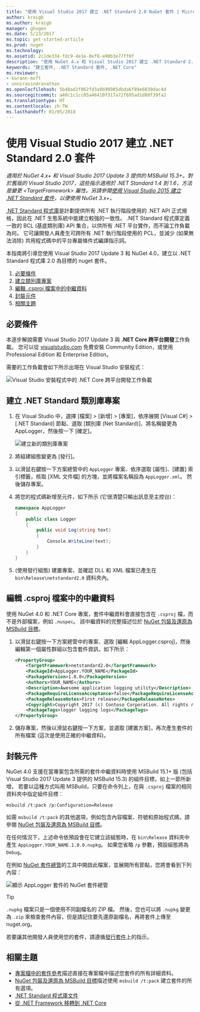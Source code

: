 ```yaml
---
title: "使用 Visual Studio 2017 建立 .NET Standard 2.0 NuGet 套件 | Microsoft Docs"
author: kraigb
ms.author: kraigb
manager: ghogen
ms.date: 5/23/2017
ms.topic: get-started-article
ms.prod: nuget
ms.technology: 
ms.assetid: 2c1de334-fdc9-4e1e-8ef6-a90b3e77ff0f
description: "使用 NuGet 4.x 和 Visual Studio 2017 建立 .NET Standard 2.0 NuGet 套件的端對端逐步解說。"
keywords: "建立套件, .NET Standard 套件, .NET Core"
ms.reviewer:
- karann-msft
- unniravindranathan
ms.openlocfilehash: 5b48ad2f062fd3a9b99985dbda6f89e6039dac4d
ms.sourcegitcommit: a40c1c1cc05a46410f317a72f695ad1d80f39fa2
ms.translationtype: HT
ms.contentlocale: zh-TW
ms.lasthandoff: 01/05/2018
---
```

# <a name="create-net-standard-20-packages-with-visual-studio-2017"></a>使用 Visual Studio 2017 建立 .NET Standard 2.0 套件

*適用於 NuGet 4.x+ 和 Visual Studio 2017 Update 3 提供的 MSBuild 15.3+。對於舊版的 Visual Studio 2017，這些指示適用於 .NET Standard 1.4 到 1.6，方法是變更 \<TargetFramework\> 屬性。另請參閱[使用 Visual Studio 2015 建立 .NET Standard 套件](../guides/create-net-standard-packages-vs2015.md)，以便使用 NuGet 3.x+。*

[.NET Standard 程式庫](/dotnet/articles/standard/library)是計劃提供所有 .NET 執行階段使用的 .NET API 正式規格，因此在 .NET 生態系統中能建立較強的一致性。 .NET Standard 程式庫定義一致的 BCL (基底類別庫) API 集合，以供所有 .NET 平台實作，而不論工作負載為何。 它可讓開發人員產生可跨所有 .NET 執行階段使用的 PCL，並減少 (如果無法消除) 共用程式碼中的平台專屬條件式編譯指示詞。

本指南將引導您使用 Visual Studio 2017 Update 3 和 NuGet 4.0，建立以 .NET Standard 程式庫 2.0 為目標的 nuget 套件。

1. [必要條件](#pre-requisites)
1. [建立類別庫專案](#create-the-netstandard-class-library-project)
1. [編輯 .csproj 檔案中的中繼資料](#edit-metadata-in-the-csproj-file)
1. [封裝元件](#package-the-component)
1. [相關主題](#related-topics)

## <a name="pre-requisites"></a>必要條件

本逐步解說需要 Visual Studio 2017 Update 3 與 **.NET Core 跨平台開發**工作負載。 您可以從 [visualstudio.com](https://www.visualstudio.com/) 免費安裝 Community Edition，或使用 Professional Edition 和 Enterprise Edition。

需要的工作負載會如下所示出現在 Visual Studio 安裝程式：

![Visual Studio 安裝程式中的 .NET Core 跨平台開發工作負載](media/NuGet4-01-Workload.png)

## <a name="create-the-net-standard-class-library-project"></a>建立 .NET Standard 類別庫專案

1. 在 Visual Studio 中，選擇 [檔案] > [新增] > [專案]，依序展開 [Visual C#] > [.NET Standard] 節點、選取 [類別庫 (Net Standard)]、將名稱變更為 AppLogger，然後按一下 [確定]。

    ![建立新的類別庫專案](media/NuGet4-02-NewProject.png)

1. 將組建組態變更為 [發行]。
1. 以滑鼠右鍵按一下方案總管中的 `AppLogger` 專案、依序選取 [屬性]、[建置] 索引標籤，核取 [XML 文件檔] 的方塊，並將檔案名稱設為 `AppLogger.xml`。 然後儲存專案。

1. 將您的程式碼新增至元件，如下所示 (它很清楚只輸出訊息至主控台)：

    ```cs
    namespace AppLogger
    {
        public class Logger
        {
            public void Log(string text)
            {
                Console.WriteLine(text);
            }
        }
    }
    ```

1. (使用發行組態) 建置專案，並確認 DLL 和 XML 檔案已產生在 `bin\Release\netstandard2.0` 資料夾內。

## <a name="edit-metadata-in-the-csproj-file"></a>編輯 .csproj 檔案中的中繼資料

使用 NuGet 4.0 和 .NET Core 專案，套件中繼資料會直接包含在 `.csproj` 檔，而不是外部檔案，例如 `.nuspec`。 該中繼資料的完整描述位於 [NuGet 包裝及還原為 MSBuild 目標](../schema/msbuild-targets.md#pack-target)。

1. 以滑鼠右鍵按一下方案總管中的專案、選取 [編輯 AppLogger.csproj]，然後編輯第一個屬性群組以包含套件資訊，如下所示：

    ```xml
    <PropertyGroup>
        <TargetFramework>netstandard2.0</TargetFramework>
        <PackageId>AppLogger.YOUR_NAME</PackageId>
        <PackageVersion>1.0.0</PackageVersion>
        <Authors>YOUR_NAME</Authors>
        <Description>Awesome application logging utility</Description>
        <PackageRequireLicenseAcceptance>false</PackageRequireLicenseAcceptance>
        <PackageReleaseNotes>First release</PackageReleaseNotes>
        <Copyright>Copyright 2017 (c) Contoso Corporation. All rights reserved.</Copyright>
        <PackageTags>logger logging logs</PackageTags>
    </PropertyGroup>
    ```

1. 儲存專案，然後以滑鼠右鍵按一下方案，並選取 [建置方案]，再次產生套件的所有檔案 (這次是使用正確的中繼資料)。


## <a name="package-the-component"></a>封裝元件

NuGet 4.0 支援在當專案包含所需的套件中繼資料時使用 MSBuild 15.1+ 版 (包括 Visual Studio 2017 Update 3 提供的 MSBuild 15.3) 的組件目標，如上一節所新增。 若要以這種方式叫用 MSBuild，只要在命令列上，在與 `.csproj` 檔案的相同資料夾中指定組件目標：

    msbuild /t:pack /p:Configuration=Release

如需 `msbuild /t:pack` 的其他選項，例如包含內容檔案、符號和原始程式碼，請參閱 [NuGet 包裝及還原為 MSBuild 目標](../schema/msbuild-targets.md#pack-target)。

在任何情況下，上述命令依預設會在它建立該組態時，在 `bin\Release` 資料夾中產生 `AppLogger.YOUR_NAME.1.0.0.nupkg`。 如果您省略 `/p` 參數，預設組態將為 `Debug`。 

在例如 [NuGet 套件總管](https://github.com/NuGetPackageExplorer/NuGetPackageExplorer)的工具中開啟此檔案，並展開所有節點，您將會看到下列內容：

![顯示 AppLogger 套件的 NuGet 套件總管](media/NuGet4-03-PackageExplorer.png)

> [!Tip]
> `.nupkg` 檔案只是一個使用不同副檔名的 ZIP 檔。 然後，您也可以將 `.nupkg` 變更為 `.zip` 來檢查套件內容，但是請記住要先還原副檔名，再將套件上傳至 nuget.org。

若要讓其他開發人員使用您的套件，請遵循[發行套件](../create-packages/publish-a-package.md)上的指示。

## <a name="related-topics"></a>相關主題

- [專案檔中的套件參考](../consume-packages/package-references-in-project-files.md)描述直接在專案檔中描述您套件的所有詳細資料。
- [NuGet 包裝及還原為 MSBuild 目標](../schema/msbuild-targets.md)描述使用 `msbuild /t:pack` 建立套件的所有選項。
- [.NET Standard 程式庫文件](/dotnet/articles/standard/library)
- [從 .NET Framework 移轉到 .NET Core](/dotnet/articles/core/porting/index)
